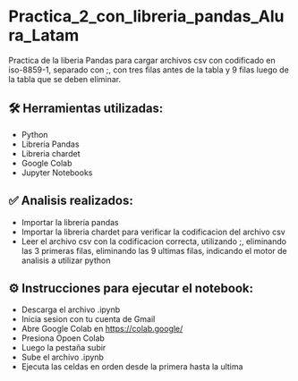 # Practica_2_con_libreria_pandas_Alura_Latam
Practica de la liberia Pandas para cargar archivos csv con codificado en iso-8859-1, separado con ;, con tres filas antes de la tabla y 9 filas luego de la tabla que se deben eliminar.

## 🛠️ Herramientas utilizadas:

- Python
- Libreria Pandas
- Libreria chardet
- Google Colab
- Jupyter Notebooks

## ✅ Analisis realizados:

- Importar la libreria pandas
- Importar la libreria chardet para verificar la codificacion del archivo csv
- Leer el archivo csv con la codificacion correcta, utilizando ;, eliminando las 3 primeras filas, eliminando las 9 ultimas filas, indicando el motor de analisis a utilizar python

## ⚙️ Instrucciones para ejecutar el notebook:

- Descarga el archivo .ipynb
- Inicia sesion con tu cuenta de Gmail
- Abre Google Colab en https://colab.google/
- Presiona Opoen Colab
- Luego la pestaña subir
- Sube el archivo .ipynb
- Ejecuta las celdas en orden desde la primera hasta la ultima
